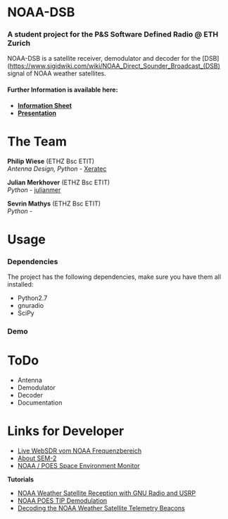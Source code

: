 # NOAA-DSB

### A student project for the P&S Software Defined Radio @ ETH Zurich
NOAA-DSB is a satellite receiver, demodulator and decoder for the [DSB](https://www.sigidwiki.com/wiki/NOAA_Direct_Sounder_Broadcast_(DSB) signal of NOAA weather satellites.

#### Further Information is available here:

* **[Information Sheet]()**
* **[Presentation]()**

# The Team
**Philip Wiese** (ETHZ Bsc ETIT)  
*Antenna Design, Python* - [Xeratec](https://github.com/Xeratec)  

**Julian Merkhover** (ETHZ Bsc ETIT)  
*Python* - [julianmer](https://github.com/julianmer)

**Sevrin Mathys** (ETHZ Bsc ETIT)  
*Python* -

# Usage
### Dependencies
The project has the following dependencies, make sure you have them all installed:
- Python2.7
- gnuradio
- SciPy

### Demo


# ToDo
* Antenna
* Demodulator
* Decoder
* Documentation

# Links for Developer
* [Live WebSDR vom NOAA Frequenzbereich](http://k3fef.com:8902)
* [About SEM-2](http://www.esa.int/Our_Activities/Observing_the_Earth/Meteorological_missions/MetOp/About_SEM-2)
* [NOAA / POES Space Environment Monitor](https://www.ngdc.noaa.gov/stp/satellite/poes/)

**Tutorials**
* [NOAA Weather Satellite Reception with GNU Radio and USRP](http://oz9aec.net/radios/gnu-radio/noaa-weather-satellite-reception-with-gnu-radio-and-usrp)
* [NOAA POES TIP Demodulation](http://wiki.nebarnix.com/wiki/NOAA_POES_TIP_Demodulation)
* [Decoding the NOAA Weather Satellite Telemetry Beacons](https://www.rtl-sdr.com/decoding-the-noaa-weather-satellite-telemetry-beacons/)
